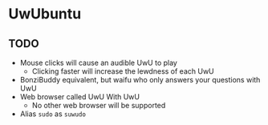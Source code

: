 # UwUbuntu

## TODO

- Mouse clicks will cause an audible UwU to play
  - Clicking faster will increase the lewdness of each UwU
- BonziBuddy equivalent, but waifu who only answers your questions with UwU
- Web browser called UwU With UwU
  - No other web browser will be supported
- Alias `sudo` as `suwudo`
